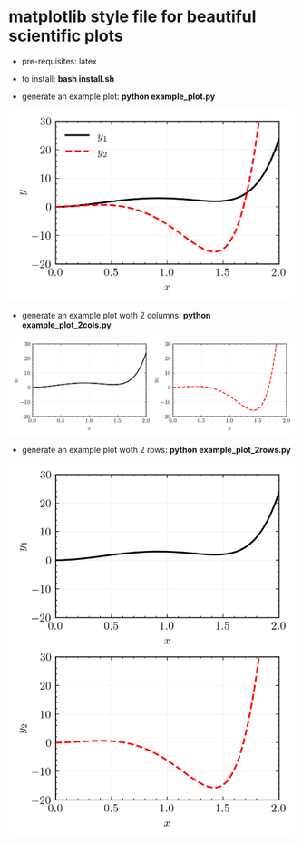 # matplotlib style file for beautiful scientific plots


* pre-requisites: latex

* to install: **bash install.sh**


* generate an example plot: **python example_plot.py**
<img src="example_plot.png" width="600">

* generate an example plot woth 2 columns: **python example_plot_2cols.py**
<img src="example_plot_2cols.png" width="1200">

* generate an example plot woth 2 rows: **python example_plot_2rows.py**
<img src="example_plot_2rows.png" width="600">
